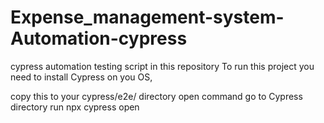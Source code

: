 # Expense_management-system-Automation-cypress
cypress automation testing script in this repository
To run this project you need to install Cypress on you OS,

copy this to your cypress/e2e/ directory
open command
go to Cypress directory
run npx cypress open
